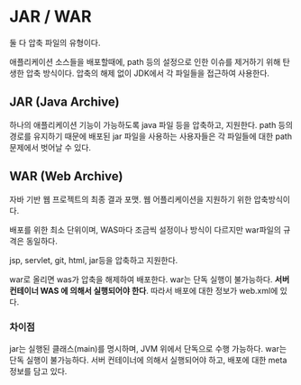 # JAR / WAR

둘 다 압축 파일의 유형이다.

애플리케이션 소스들을 배포할때에, path 등의 설정으로 인한 이슈를 제거하기 위해 탄생한 압축 방식이다. 압축의 해제 없이 JDK에서 각 파일들을 접근하여 사용한다.

## JAR (Java Archive)

하나의 애플리케이션 기능이 가능하도록 java 파일 등을 압축하고, 지원한다. path 등의 경로를 유지하기 때문에 배포된 jar 파일을 사용하는 사용자들은 각 파일들에 대한 path 문제에서 벗어날 수 있다.

## WAR (Web Archive)

자바 기반 웹 프로젝트의 최종 결과 포맷. 웹 어플리케이션을 지원하기 위한 압축방식이다.

배포를 위한 최소 단위이며, WAS마다 조금씩 설정이나 방식이 다르지만 war파일의 규격은 동일하다. 

jsp, servlet, git, html, jar등을 압축하고 지원한다. 

war로 올리면 was가 압축을 해제하여 배포한다. war는 단독 실행이 불가능하다. **서버 컨테이너 WAS 에 의해서 실행되어야 한다**. 따라서 배포에 대한 정보가 web.xml에 있다.

### 차이점

jar는 실행된 클래스(main)를 명시하며, JVM 위에서 단독으로 수행 가능하다. war는 단독 실행이 불가능하다. 서버 컨테이너에 의해서 실행되어야 하고, 배포에 대한 meta 정보를 담고 있다.